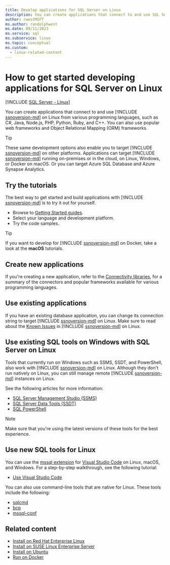 ```yaml
---
title: Develop applications for SQL Server on Linux
description: You can create applications that connect to and use SQL Server on Linux from various programming languages and popular web frameworks.
author: rwestMSFT
ms.author: randolphwest
ms.date: 09/11/2023
ms.service: sql
ms.subservice: linux
ms.topic: conceptual
ms.custom:
  - linux-related-content
---
```

# How to get started developing applications for SQL Server on Linux

[!INCLUDE [SQL Server - Linux](../includes/applies-to-version/sql-linux.md)]

You can create applications that connect to and use [!INCLUDE [ssnoversion-md](../includes/ssnoversion-md.md)] on Linux from various programming languages, such as C#, Java, Node.js, PHP, Python, Ruby, and C++. You can also use popular web frameworks and Object Relational Mapping (ORM) frameworks.

> [!TIP]  
> These same development options also enable you to target [!INCLUDE [ssnoversion-md](../includes/ssnoversion-md.md)] on other platforms. Applications can target [!INCLUDE [ssnoversion-md](../includes/ssnoversion-md.md)] running on-premises or in the cloud, on Linux, Windows, or Docker on macOS. Or you can target Azure SQL Database and Azure Synapse Analytics.

## Try the tutorials

The best way to get started and build applications with [!INCLUDE [ssnoversion-md](../includes/ssnoversion-md.md)] is to try it out for yourself.

- Browse to [Getting Started guides](../connect/sql-data-developer.md).
- Select your language and development platform.
- Try the code samples.

> [!TIP]  
> If you want to develop for [!INCLUDE [ssnoversion-md](../includes/ssnoversion-md.md)] on Docker, take a look at the **macOS** tutorials.

## Create new applications

If you're creating a new application, refer to the [Connectivity libraries](sql-server-linux-develop-connectivity-libraries.md), for a summary of the connectors and popular frameworks available for various programming languages.

## Use existing applications

If you have an existing database application, you can change its connection string to target [!INCLUDE [ssnoversion-md](../includes/ssnoversion-md.md)] on Linux. Make sure to read about the [Known Issues](sql-server-linux-release-notes-2017.md#known-issues) in [!INCLUDE [ssnoversion-md](../includes/ssnoversion-md.md)] on Linux.

## Use existing SQL tools on Windows with SQL Server on Linux

Tools that currently run on Windows such as SSMS, SSDT, and PowerShell, also work with [!INCLUDE [ssnoversion-md](../includes/ssnoversion-md.md)] on Linux. Although they don't run natively on Linux, you can still manage remote [!INCLUDE [ssnoversion-md](../includes/ssnoversion-md.md)] instances on Linux.

See the following articles for more information:

- [SQL Server Management Studio (SSMS)](sql-server-linux-manage-ssms.md)
- [SQL Server Data Tools (SSDT)](sql-server-linux-develop-use-ssdt.md)
- [SQL PowerShell](sql-server-linux-manage-powershell.md)

> [!NOTE]  
> Make sure that you're using the latest versions of these tools for the best experience.

## Use new SQL tools for Linux

You can use the [mssql extension](https://aka.ms/mssql-marketplace) for [Visual Studio Code](https://code.visualstudio.com) on Linux, macOS, and Windows. For a step-by-step walkthrough, see the following tutorial:

- [Use Visual Studio Code](../tools/visual-studio-code/sql-server-develop-use-vscode.md)

You can also use command-line tools that are native for Linux. These tools include the following:

- [sqlcmd](../tools/sqlcmd/sqlcmd-utility.md)
- [bcp](sql-server-linux-migrate-bcp.md)
- [mssql-conf](sql-server-linux-configure-mssql-conf.md)

## Related content

- [Install on Red Hat Enterprise Linux](quickstart-install-connect-red-hat.md)
- [Install on SUSE Linux Enterprise Server](quickstart-install-connect-suse.md)
- [Install on Ubuntu](quickstart-install-connect-ubuntu.md)
- [Run on Docker](quickstart-install-connect-ubuntu.md)
